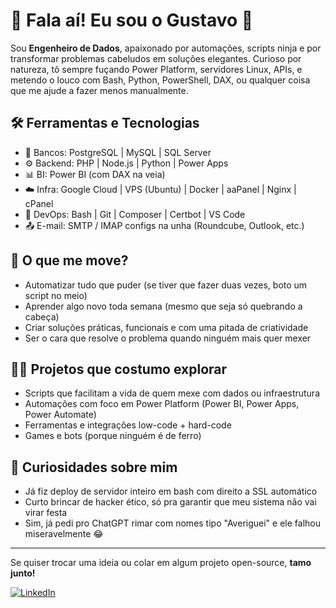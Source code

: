 # 👋 Fala aí! Eu sou o Gustavo 🚀

Sou **Engenheiro de Dados**, apaixonado por automações, scripts ninja e por transformar problemas cabeludos em soluções elegantes. Curioso por natureza, tô sempre fuçando Power Platform, servidores Linux, APIs, e metendo o louco com Bash, Python, PowerShell, DAX, ou qualquer coisa que me ajude a fazer menos manualmente.

## 🛠️ Ferramentas e Tecnologias

- 💾 Bancos: PostgreSQL | MySQL | SQL Server
- ⚙️ Backend: PHP | Node.js | Python | Power Apps
- 📊 BI: Power BI (com DAX na veia)
- ☁️ Infra: Google Cloud | VPS (Ubuntu) | Docker | aaPanel | Nginx | cPanel
- 🔧 DevOps: Bash | Git | Composer | Certbot | VS Code
- 📤 E-mail: SMTP / IMAP configs na unha (Roundcube, Outlook, etc.)

## 🧠 O que me move?

- Automatizar tudo que puder (se tiver que fazer duas vezes, boto um script no meio)
- Aprender algo novo toda semana (mesmo que seja só quebrando a cabeça)
- Criar soluções práticas, funcionais e com uma pitada de criatividade
- Ser o cara que resolve o problema quando ninguém mais quer mexer

## 👨‍💻 Projetos que costumo explorar

- Scripts que facilitam a vida de quem mexe com dados ou infraestrutura
- Automações com foco em Power Platform (Power BI, Power Apps, Power Automate)
- Ferramentas e integrações low-code + hard-code
- Games e bots (porque ninguém é de ferro)

## 🧪 Curiosidades sobre mim

- Já fiz deploy de servidor inteiro em bash com direito a SSL automático
- Curto brincar de hacker ético, só pra garantir que meu sistema não vai virar festa
- Sim, já pedi pro ChatGPT rimar com nomes tipo "Averiguei" e ele falhou miseravelmente 😂

---

Se quiser trocar uma ideia ou colar em algum projeto open-source, **tamo junto!**

[![LinkedIn](https://img.shields.io/badge/LinkedIn-Gustavo-blue?style=flat&logo=linkedin)](https://www.linkedin.com/in/seu-perfil)
